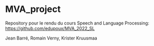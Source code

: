 # MVA_project

Repository pour le rendu du cours Speech and Language Processing: https://github.com/edupoux/MVA_2022_SL

Jean Barré, Romain Verny, Krister Kruusmaa
